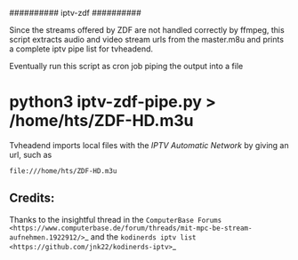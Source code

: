 ##########
iptv-zdf
##########

Since the streams offered by ZDF are not handled correctly by ffmpeg, this script extracts
audio and video stream urls from the master.m8u and prints a complete iptv pipe list for
tvheadend.

Eventually run this script as cron job piping the output into a file

# python3 iptv-zdf-pipe.py > /home/hts/ZDF-HD.m3u

Tvheadend imports local files with the *IPTV Automatic Network* by giving an url, such as

`file:///home/hts/ZDF-HD.m3u`


Credits:
--------

Thanks to the insightful thread in the `ComputerBase Forums <https://www.computerbase.de/forum/threads/mit-mpc-be-stream-aufnehmen.1922912/>`_ and the `kodinerds iptv list <https://github.com/jnk22/kodinerds-iptv>`_

